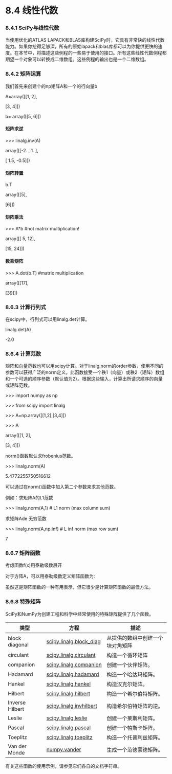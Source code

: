 # 8.4 线性代数


### 8.4.1 SciPy与线性代数

当使用优化的ATLAS
LAPACK和BLAS库构建SciPy时，它具有非常快的线性代数能力。如果你挖得足够深，所有的原始lapack和blas库都可以为你提供更快的速度。在本节中，将描述这些例程的一些易于使用的接口。所有这些线性代数例程都期望一个对象可以转换成二维数组。这些例程的输出也是一个二维数组。

### 8.4.2 矩阵运算

我们首先来创建个的np矩阵A和一个的行向量b

A=array([[1, 2],

[3, 4]])

b= array([[5, 6]])

#### 矩阵求逆

\>\>\> linalg.inv(A)

array([[-2. , 1. ],

[ 1.5, -0.5]])

#### 矩阵转置

b.T

array([[5],

[6]])

#### 矩阵乘法

\>\>\> A\*b \#not matrix multiplication!

array([[ 5, 12],

[15, 24]])

#### 数乘矩阵

\>\>\> A.dot(b.T) \#matrix multiplication

array([[17],

[39]])

### 8.6.3 计算行列式

在scipy中，行列式可以用linalg.det计算。

linalg.det(A)

\-2.0

### 8.6.4 计算范数

矩阵和向量范数也可以用scipy计算。对于linalg.norm的order参数，使用不同的参数可以获得广泛的norm定义。此函数接受一个秩1（向量）或秩2（矩阵）数组和一个可选的顺序参数（默认值为2）。根据这些输入，计算出所请求顺序的向量或矩阵范数。

\>\>\> import numpy as np

\>\>\> from scipy import linalg

\>\>\> A=np.array([[1,2],[3,4]])

\>\>\> A

array([[1, 2],

[3, 4]])

norm()函数默认求frobenius范数。

\>\>\> linalg.norm(A)

5.4772255750516612

可以通过在norm()函数中加入第二个参数来求其他范数。

例如：求矩阵A的L1范数

\>\>\> linalg.norm(A,1) \# L1 norm (max column sum)

求矩阵Ade 无穷范数

\>\>\> linalg.norm(A,np.inf) \# L inf norm (max row sum)

7

### 8.6.7 矩阵函数

考虑函数f(x)用泰勒级数展开

对于方阵A，可以用泰勒级数定义矩阵函数为:

虽然这是矩阵函数的一种有用表示，但它很少是计算矩阵函数的最佳方法。

### 8.6.8 特殊矩阵

SciPy和NumPy为创建工程和科学中经常使用的特殊矩阵提供了几个函数。

| 类型            | 方程                                                                                                                                      | 描述                             |
|-----------------|-------------------------------------------------------------------------------------------------------------------------------------------|----------------------------------|
| block diagonal  | [scipy.linalg.block_diag](file:///C:\Users\Johan\Desktop\scipy-html-1.3.0\generated\scipy.linalg.block_diag.html#scipy.linalg.block_diag) | 从提供的数组中创建一个块对角矩阵 |
| circulant       | [scipy.linalg.circulant](file:///C:\Users\Johan\Desktop\scipy-html-1.3.0\generated\scipy.linalg.circulant.html#scipy.linalg.circulant)    | 构造一个循环矩阵                 |
| companion       | [scipy.linalg.companion](file:///C:\Users\Johan\Desktop\scipy-html-1.3.0\generated\scipy.linalg.companion.html#scipy.linalg.companion)    | 创建一个伙伴矩阵。               |
| Hadamard        | [scipy.linalg.hadamard](file:///C:\Users\Johan\Desktop\scipy-html-1.3.0\generated\scipy.linalg.hadamard.html#scipy.linalg.hadamard)       | 构造一个哈达玛矩阵。             |
| Hankel          | [scipy.linalg.hankel](file:///C:\Users\Johan\Desktop\scipy-html-1.3.0\generated\scipy.linalg.hankel.html#scipy.linalg.hankel)             | 构造汉克尔矩阵。                 |
| Hilbert         | [scipy.linalg.hilbert](file:///C:\Users\Johan\Desktop\scipy-html-1.3.0\generated\scipy.linalg.hilbert.html#scipy.linalg.hilbert)          | 构造一个希尔伯特矩阵。           |
| Inverse Hilbert | [scipy.linalg.invhilbert](file:///C:\Users\Johan\Desktop\scipy-html-1.3.0\generated\scipy.linalg.invhilbert.html#scipy.linalg.invhilbert) | 构造希尔伯特矩阵的逆。           |
| Leslie          | [scipy.linalg.leslie](file:///C:\Users\Johan\Desktop\scipy-html-1.3.0\generated\scipy.linalg.leslie.html#scipy.linalg.leslie)             | 创建一个莱斯利矩阵。             |
| Pascal          | [scipy.linalg.pascal](file:///C:\Users\Johan\Desktop\scipy-html-1.3.0\generated\scipy.linalg.pascal.html#scipy.linalg.pascal)             | 创建一个帕斯卡矩阵。             |
| Toeplitz        | [scipy.linalg.toeplitz](file:///C:\Users\Johan\Desktop\scipy-html-1.3.0\generated\scipy.linalg.toeplitz.html#scipy.linalg.toeplitz)       | 构造一个托普利兹矩阵。           |
| Van der Monde   | [numpy.vander](https://docs.scipy.org/doc/numpy/reference/generated/numpy.vander.html#numpy.vander)                                       | 生成一个范德蒙德矩阵。           |

有关这些函数的使用示例，请参见它们各自的文档字符串。